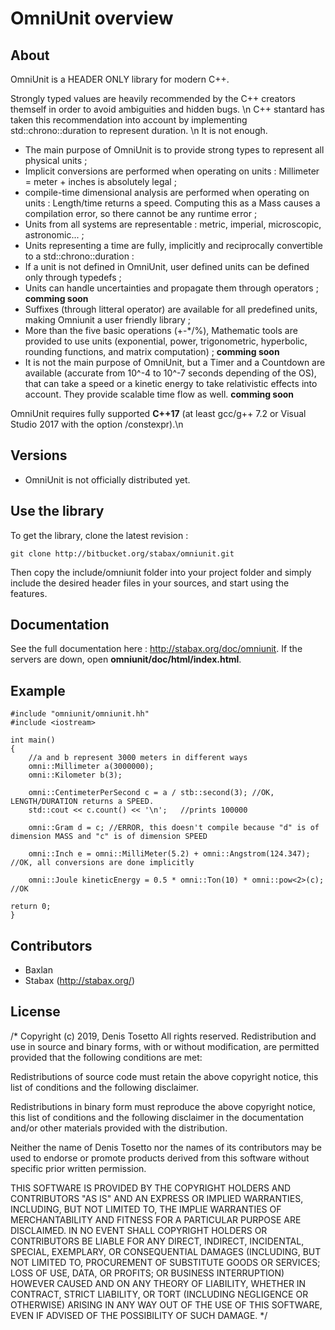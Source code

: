 # OmniUnit overview #

## About ##

OmniUnit is a HEADER ONLY library for modern C++.

Strongly typed values are heavily recommended by the C++ creators themself in order to avoid ambiguities and hidden bugs. \n
C++ stantard has taken this recommendation into account by implementing std::chrono::duration to represent duration. \n
It is not enough.

* The main purpose of OmniUnit is to provide strong types to represent all physical units ;
* Implicit conversions are performed when operating on units : Millimeter = meter + inches is absolutely legal ;
* compile-time dimensional analysis are performed when operating on units : Length/time returns a speed. Computing this as a Mass causes a compilation error, so there cannot be any runtime error ;
* Units from all systems are representable : metric, imperial, microscopic, astronomic... ;
* Units representing a time are fully, implicitly and reciprocally convertible to a std::chrono::duration :
* If a unit is not defined in OmniUnit, user defined units can be defined only through typedefs ;
* Units can handle uncertainties and propagate them through operators ; **comming soon**
* Suffixes (through litteral operator) are available for all predefined units, making Omniunit a user friendly library ;
* More than the five basic operations (+-*/%), Mathematic tools are provided to use units (exponential, power, trigonometric, hyperbolic, rounding functions, and matrix computation) ; **comming soon**
* It is not the main purpose of OmniUnit, but a Timer and a Countdown are available (accurate from 10^-4 to 10^-7 seconds depending of the OS), that can take a speed or a kinetic energy to take relativistic effects into account. They provide scalable time flow as well. **comming soon**

OmniUnit requires fully supported **C++17** (at least gcc/g++ 7.2 or Visual Studio 2017 with the option /constexpr).\n

## Versions ##

* OmniUnit is not officially distributed yet.


## Use the library ##

To get the library, clone the latest revision :

    git clone http://bitbucket.org/stabax/omniunit.git

Then copy the include/omniunit folder into your project folder and simply include the desired header files in your sources, and start using the features.

## Documentation ##

See the full documentation here : http://stabax.org/doc/omniunit.
If the servers are down, open __omniunit/doc/html/index.html__.

## Example ##

    #include "omniunit/omniunit.hh"
    #include <iostream>

    int main()
    {
        //a and b represent 3000 meters in different ways
        omni::Millimeter a(3000000);
        omni::Kilometer b(3);

        omni::CentimeterPerSecond c = a / stb::second(3); //OK, LENGTH/DURATION returns a SPEED.
        std::cout << c.count() << '\n';   //prints 100000

        omni::Gram d = c; //ERROR, this doesn't compile because "d" is of dimension MASS and "c" is of dimension SPEED

        omni::Inch e = omni::MilliMeter(5.2) + omni::Angstrom(124.347); //OK, all conversions are done implicitly

        omni::Joule kineticEnergy = 0.5 * omni::Ton(10) * omni::pow<2>(c); //OK

    return 0;
    }

## Contributors ##

* Baxlan
* Stabax (http://stabax.org/)

## License ##

/*
Copyright (c) 2019, Denis Tosetto All rights reserved.
Redistribution and use in source and binary forms, with or without modification, are permitted provided that the following conditions are met:

  Redistributions of source code must retain the above copyright notice, this list of conditions and the following disclaimer.

  Redistributions in binary form must reproduce the above copyright notice, this list of conditions and the following disclaimer in the documentation and/or other materials provided with the distribution.

  Neither the name of Denis Tosetto nor the names of its contributors may be used to endorse or promote products derived from this software without specific prior written permission.

THIS SOFTWARE IS PROVIDED BY THE COPYRIGHT HOLDERS AND CONTRIBUTORS "AS IS" AND AN EXPRESS OR IMPLIED WARRANTIES, INCLUDING, BUT NOT LIMITED TO, THE IMPLIE WARRANTIES OF MERCHANTABILITY AND FITNESS FOR A PARTICULAR PURPOSE ARE DISCLAIMED. IN NO EVENT SHALL COPYRIGHT HOLDERS OR CONTRIBUTORS BE LIABLE FOR ANY DIRECT, INDIRECT, INCIDENTAL, SPECIAL, EXEMPLARY, OR CONSEQUENTIAL DAMAGES (INCLUDING, BUT NOT LIMITED TO, PROCUREMENT OF SUBSTITUTE GOODS OR SERVICES; LOSS OF USE, DATA, OR PROFITS; OR BUSINESS INTERRUPTION) HOWEVER CAUSED AND ON ANY THEORY OF LIABILITY, WHETHER IN CONTRACT, STRICT LIABILITY, OR TORT (INCLUDING NEGLIGENCE OR OTHERWISE) ARISING IN ANY WAY OUT OF THE USE OF THIS SOFTWARE, EVEN IF ADVISED OF THE POSSIBILITY OF SUCH DAMAGE.
*/
